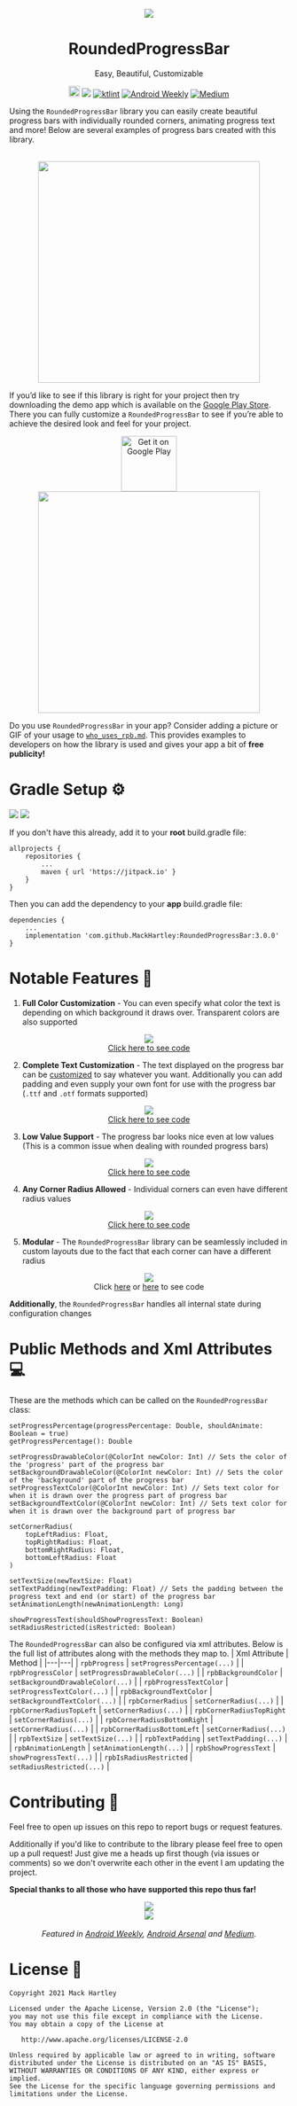 <p align="center">
    <img src="https://user-images.githubusercontent.com/10659285/113659138-06835400-9667-11eb-8f8b-5d8da5eba1c8.gif" />
</p>
<h1 align="center">RoundedProgressBar</h1>
<p align="center">Easy, Beautiful, Customizable</p>

<p align="center">
    <a href="https://android-arsenal.com/api?level=21"><img src="https://img.shields.io/badge/API-21%2B-blue.svg?style=flat" height="20"/></a>
    <a href="https://github.com/MackHartley/RoundedProgressBar/actions/workflows/buildAndTest.yml"><img src="https://github.com/MackHartley/RoundedProgressBar/actions/workflows/buildAndTest.yml/badge.svg" /></a>
    <a href="https://ktlint.github.io/"><img src="https://img.shields.io/badge/code%20style-%E2%9D%A4-FF4081.svg" alt="ktlint"></a>
    <a href="https://androidweekly.net/issues/issue-467"><img alt="Android Weekly" src="https://img.shields.io/badge/Android%20Weekly-%23467-orange"/></a>
    <a href="https://medium.com/@mmbialas/25-best-android-libraries-projects-and-tools-you-dont-want-to-miss-in-2021-681dafe58b1c"><img alt="Medium" src="https://badges.aleen42.com/src/medium.svg"/></a>
</p>

Using the `RoundedProgressBar` library you can easily create beautiful progress bars with individually rounded corners, animating progress text and more! Below are several examples of progress bars created with this library.
<br>
<br>
<p align="center">
    <img src="https://user-images.githubusercontent.com/10659285/157208030-fe44f49d-1a86-4dec-bb07-a2eb28a60531.gif" width="400"/>
</p>

If you’d like to see if this library is right for your project then try downloading the demo app which is available on the [Google Play Store](https://play.google.com/store/apps/details?id=com.mackhartley.roundedprogressbarexample). There you can fully customize a `RoundedProgressBar` to see if you’re able to achieve the desired look and feel for your project.
<br>
<p align="center">
    <a href='https://play.google.com/store/apps/details?id=com.mackhartley.roundedprogressbarexample&pcampaignid=pcampaignidMKT-Other-global-all-co-prtnr-py-PartBadge-Mar2515-1'><img alt='Get it on Google Play' src='https://play.google.com/intl/en_us/badges/static/images/badges/en_badge_web_generic.png' height="100"/></a>
    <br>
    <img src="https://user-images.githubusercontent.com/10659285/113660889-a7274300-966a-11eb-8185-a992f485bd79.gif" width="400"/>
</p>

Do you use `RoundedProgressBar` in your app? Consider adding a picture or GIF of your usage to [`who_uses_rpb.md`](https://github.com/MackHartley/RoundedProgressBar/blob/master/who_uses_rpb.md). This provides examples to developers on how the library is used and gives your app a bit of **free publicity!**

# Gradle Setup ⚙️
[![](https://jitpack.io/v/MackHartley/RoundedProgressBar.svg)](https://jitpack.io/#MackHartley/RoundedProgressBar)
[![](https://jitpack.io/v/MackHartley/RoundedProgressBar.svg)](https://jitpack.io/#MackHartley/RoundedProgressBar)

If you don't have this already, add it to your **root** build.gradle file:
```
allprojects {
    repositories {
        ...
        maven { url 'https://jitpack.io' }
    }
}
```

Then you can add the dependency to your **app** build.gradle file:
```
dependencies {
    ...
    implementation 'com.github.MackHartley:RoundedProgressBar:3.0.0'
}
```

# Notable Features 🌟

1) **Full Color Customization** - You can even specify what color the text is depending on which background it draws over. Transparent colors are also supported
<p align="center">
    <img src="https://user-images.githubusercontent.com/10659285/113535487-2cdabe00-9599-11eb-823f-a5256432b575.gif" />
    <br>
    <a href="exampleXmlLayouts/feature2.xml">Click here to see code</a>
</p>

2) **Complete Text Customization** - The text displayed on the progress bar can be <a href="https://github.com/MackHartley/RoundedProgressBar/blob/master/roundedprogressbar/src/main/java/com/mackhartley/roundedprogressbar/ProgressTextFormatter.kt#L3">customized</a> to say whatever you want. Additionally you can add padding and even supply your own font for use with the progress bar (`.ttf` and `.otf` formats supported)
<p align="center">
    <img src="https://user-images.githubusercontent.com/10659285/115816354-592a7300-a3be-11eb-88e4-c975bb4028e3.gif" />
    <br>
    <a href="https://github.com/MackHartley/RoundedProgressBar/blob/master/app/src/main/res/layout/activity_main.xml#L426-L439">Click here to see code</a>
</p>

3) **Low Value Support** - The progress bar looks nice even at low values (This is a common issue when dealing with rounded progress bars)
<p align="center">
    <img src="https://user-images.githubusercontent.com/10659285/113535772-f8b3cd00-9599-11eb-8b1a-ee6ec9e323c2.gif" />
    <br>
    <a href="exampleXmlLayouts/feature3.xml">Click here to see code</a>
</p>

4) **Any Corner Radius Allowed** - Individual corners can even have different radius values
<p align="center">
    <img src="https://user-images.githubusercontent.com/10659285/113536397-a83d6f00-959b-11eb-9328-84dcab86ff04.gif" />
    <br>
    <a href="exampleXmlLayouts/feature4.xml">Click here to see code</a>
</p>

5) **Modular** - The `RoundedProgressBar` library can be seamlessly included in custom layouts due to the fact that each corner can have a different radius
<p align="center">
    <img src="https://user-images.githubusercontent.com/10659285/115661295-d7294400-a302-11eb-8739-b68907e2ecd4.gif" />
    <br>
    Click <a href="https://github.com/MackHartley/RoundedProgressBar/blob/gif-creation-version/app/src/main/res/layout/activity_main.xml#L698-L738">here</a> or <a href="exampleXmlLayouts/feature5.xml">here</a> to see code
</p>
    
**Additionally**, the `RoundedProgressBar` handles all internal state during configuration changes

# Public Methods and Xml Attributes 💻
These are the methods which can be called on the `RoundedProgressBar` class:

```
setProgressPercentage(progressPercentage: Double, shouldAnimate: Boolean = true)
getProgressPercentage(): Double

setProgressDrawableColor(@ColorInt newColor: Int) // Sets the color of the 'progress' part of the progress bar
setBackgroundDrawableColor(@ColorInt newColor: Int) // Sets the color of the 'background' part of the progress bar
setProgressTextColor(@ColorInt newColor: Int) // Sets text color for when it is drawn over the progress part of progress bar
setBackgroundTextColor(@ColorInt newColor: Int) // Sets text color for when it is drawn over the background part of progress bar

setCornerRadius(
    topLeftRadius: Float,
    topRightRadius: Float,
    bottomRightRadius: Float,
    bottomLeftRadius: Float
)

setTextSize(newTextSize: Float)
setTextPadding(newTextPadding: Float) // Sets the padding between the progress text and end (or start) of the progress bar
setAnimationLength(newAnimationLength: Long)

showProgressText(shouldShowProgressText: Boolean)
setRadiusRestricted(isRestricted: Boolean)
```

The `RoundedProgressBar` can also be configured via xml attributes. Below is the full list of attributes along with the methods they map to.
| Xml Attribute | Method |
|---|---|
| `rpbProgress` | `setProgressPercentage(...)` |
| `rpbProgressColor` | `setProgressDrawableColor(...)` |
| `rpbBackgroundColor` | `setBackgroundDrawableColor(...)` |
| `rpbProgressTextColor` | `setProgressTextColor(...)` |
| `rpbBackgroundTextColor` | `setBackgroundTextColor(...)` |
| `rpbCornerRadius` | `setCornerRadius(...)` |
| `rpbCornerRadiusTopLeft` | `setCornerRadius(...)` |
| `rpbCornerRadiusTopRight` | `setCornerRadius(...)` |
| `rpbCornerRadiusBottomRight` | `setCornerRadius(...)` |
| `rpbCornerRadiusBottomLeft` | `setCornerRadius(...)` |
| `rpbTextSize` | `setTextSize(...)` |
| `rpbTextPadding` | `setTextPadding(...)` |
| `rpbAnimationLength` | `setAnimationLength(...)` |
| `rpbShowProgressText` | `showProgressText(...)` |
| `rpbIsRadiusRestricted` | `setRadiusRestricted(...)` |

# Contributing 🤝
Feel free to open up issues on this repo to report bugs or request features. 

Additionally if you'd like to contribute to the library please feel free to open up a pull request! Just give me a heads up first though (via issues or comments) so we don't overwrite each other in the event I am updating the project.

**Special thanks to all those who have supported this repo thus far!**

<p align="center">
    <a href="https://github.com/MackHartley/RoundedProgressBar/stargazers"><img src="https://reporoster.com/stars/MackHartley/RoundedProgressBar"/></a>
    <br>
    <a href="https://github.com/MackHartley/RoundedProgressBar/network/members"><img src="https://reporoster.com/forks/MackHartley/RoundedProgressBar"/></a>
    <br>
    <br>
    <i>Featured in <a href="https://androidweekly.net/issues/issue-467">Android Weekly</a>, <a href="https://android-arsenal.com/details/1/8327">Android Arsenal</a> and <a href="https://medium.com/@mmbialas/25-best-android-libraries-projects-and-tools-you-dont-want-to-miss-in-2021-681dafe58b1c">Medium</a></i>.
</p>

# License 📄
```
Copyright 2021 Mack Hartley

Licensed under the Apache License, Version 2.0 (the "License");
you may not use this file except in compliance with the License.
You may obtain a copy of the License at

   http://www.apache.org/licenses/LICENSE-2.0

Unless required by applicable law or agreed to in writing, software
distributed under the License is distributed on an "AS IS" BASIS,
WITHOUT WARRANTIES OR CONDITIONS OF ANY KIND, either express or implied.
See the License for the specific language governing permissions and
limitations under the License.
```
